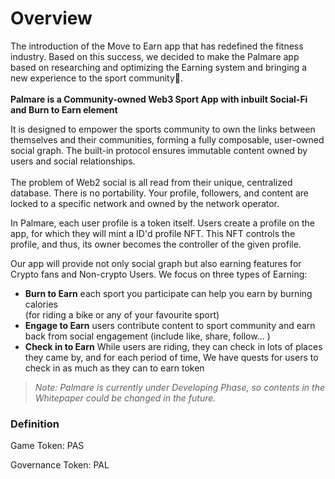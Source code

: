 # Overview

The introduction of the Move to Earn app that has redefined the fitness industry. Based on this success, we decided to make the Palmare app based on researching and optimizing the Earning system and bringing a new experience to the sport community.\
\
**Palmare is a Community-owned Web3 Sport App with inbuilt Social-Fi and Burn to Earn element**

It is designed to empower the sports community to own the links between themselves and their communities, forming a fully composable, user-owned social graph. The built-in protocol ensures immutable content owned by users and social relationships.\
\
The problem of Web2 social is all read from their unique, centralized database. There is no portability. Your profile, followers, and content are locked to a specific network and owned by the network operator.

In Palmare, each user profile is a token itself. Users create a profile on the app, for which they will mint a ID'd profile NFT. This NFT controls the profile, and thus, its owner becomes the controller of the given profile.

Our app will provide not only social graph but also earning features for Crypto fans and Non-crypto Users. We focus on three types of Earning:

* **Burn to Earn** each sport you participate can help you earn by burning calories\
  (for riding a bike or any of your favourite sport)
* **Engage to Earn** users contribute content to sport community and earn back from social engagement (include like, share, follow... )
* **Check in to Earn** While users are riding, they can check in lots of places they came by, and for each period of time, We have quests for users to check in as much as they can to earn token

> _Note: Palmare is currently under Developing Phase, so contents in the Whitepaper could be changed in the future._

### Definition

Game Token: PAS

Governance Token: PAL
